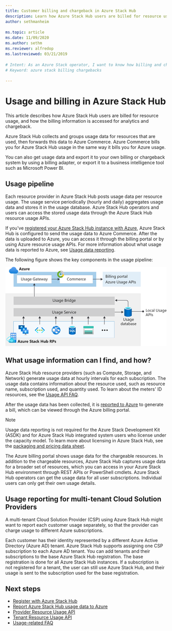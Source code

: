```yaml
---
title: Customer billing and chargeback in Azure Stack Hub 
description: Learn how Azure Stack Hub users are billed for resource usage, and how the billing info is accessed for analytics and chargeback.
author: sethmanheim

ms.topic: article
ms.date: 11/09/2020
ms.author: sethm
ms.reviewer: alfredop
ms.lastreviewed: 03/21/2019

# Intent: As an Azure Stack operator, I want to know how billing and chargebacks work and how to access them for analytics.
# Keyword: azure stack billing chargebacks

---
```



# Usage and billing in Azure Stack Hub

This article describes how Azure Stack Hub users are billed for resource usage, and how the billing information is accessed for analytics and chargeback.

Azure Stack Hub collects and groups usage data for resources that are used, then forwards this data to Azure Commerce. Azure Commerce bills you for Azure Stack Hub usage in the same way it bills you for Azure usage.

You can also get usage data and export it to your own billing or chargeback system by using a billing adapter, or export it to a business intelligence tool such as Microsoft Power BI.

## Usage pipeline

Each resource provider in Azure Stack Hub posts usage data per resource usage. The usage service periodically (hourly and daily) aggregates usage data and stores it in the usage database. Azure Stack Hub operators and users can access the stored usage data through the Azure Stack Hub resource usage APIs.

If you've [registered your Azure Stack Hub instance with Azure](azure-stack-registration.md), Azure Stack Hub is configured to send the usage data to Azure Commerce. After the data is uploaded to Azure, you can access it through the billing portal or by using Azure resource usage APIs. For more information about what usage data is reported to Azure, see [Usage data reporting](azure-stack-usage-reporting.md).  

The following figure shows the key components in the usage pipeline:

![Usage pipeline](media/azure-stack-billing-and-chargeback/usagepipeline.svg)

## What usage information can I find, and how?

Azure Stack Hub resource providers (such as Compute, Storage, and Network) generate usage data at hourly intervals for each subscription. The usage data contains information about the resource used, such as resource name, subscription used, and quantity used. To learn about the meters' ID resources, see the [Usage API FAQ](azure-stack-usage-related-faq.md).

After the usage data has been collected, it is [reported to Azure](azure-stack-usage-reporting.md) to generate a bill, which can be viewed through the Azure billing portal.

> [!NOTE]  
> Usage data reporting is not required for the Azure Stack Development Kit (ASDK) and for Azure Stack Hub integrated system users who license under the capacity model. To learn more about licensing in Azure Stack Hub, see the [packaging and pricing data sheet](https://azure.microsoft.com/mediahandler/files/resourcefiles/5bc3f30c-cd57-4513-989e-056325eb95e1/Azure-Stack-packaging-and-pricing-datasheet.pdf).

The Azure billing portal shows usage data for the chargeable resources. In addition to the chargeable resources, Azure Stack Hub captures usage data for a broader set of resources, which you can access in your Azure Stack Hub environment through REST APIs or PowerShell cmdlets. Azure Stack Hub operators can get the usage data for all user subscriptions. Individual users can only get their own usage details.

## Usage reporting for multi-tenant Cloud Solution Providers

A multi-tenant Cloud Solution Provider (CSP) using Azure Stack Hub might want to report each customer usage separately, so that the provider can charge usage to different Azure subscriptions.

Each customer has their identity represented by a different Azure Active Directory (Azure AD) tenant. Azure Stack Hub supports assigning one CSP subscription to each Azure AD tenant. You can add tenants and their subscriptions to the base Azure Stack Hub registration. The base registration is done for all Azure Stack Hub instances. If a subscription is not registered for a tenant, the user can still use Azure Stack Hub, and their usage is sent to the subscription used for the base registration.

## Next steps

- [Register with Azure Stack Hub](azure-stack-registration.md)
- [Report Azure Stack Hub usage data to Azure](azure-stack-usage-reporting.md)
- [Provider Resource Usage API](azure-stack-provider-resource-api.md)
- [Tenant Resource Usage API](azure-stack-tenant-resource-usage-api.md)
- [Usage-related FAQ](azure-stack-usage-related-faq.md)
